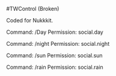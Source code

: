 #TWControl (Broken)

Coded for Nukkkit.

Command: /Day
Permission: social.day

Command: /night
Permission: social.night

Command: /sun
Permission: social.sun

Command: /rain
Permission: social.rain